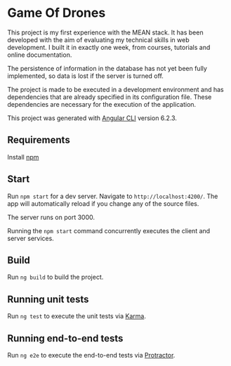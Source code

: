 # Game Of Drones

This project is my first experience with the MEAN stack. It has been developed with the aim of evaluating my technical skills in web development. I built it in exactly one week, from courses, tutorials and online documentation.

The persistence of information in the database has not yet been fully implemented, so data is lost if the server is turned off.

The project is made to be executed in a development environment and has dependencies that are already specified in its configuration file. These dependencies are necessary for the execution of the application.

This project was generated with [Angular CLI](https://github.com/angular/angular-cli) version 6.2.3.

## Requirements

Install [npm](https://www.npmjs.com/get-npm)

## Start

Run `npm start` for a dev server. Navigate to `http://localhost:4200/`. The app will automatically reload if you change any of the source files.

The server runs on port 3000.

Running the `npm start` command concurrently executes the client and server services.

## Build

Run `ng build` to build the project.

## Running unit tests

Run `ng test` to execute the unit tests via [Karma](https://karma-runner.github.io).

## Running end-to-end tests

Run `ng e2e` to execute the end-to-end tests via [Protractor](http://www.protractortest.org/).
